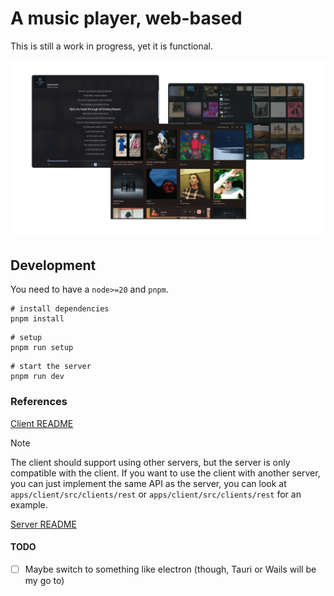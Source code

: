 # A music player, web-based

This is still a work in progress, yet it is functional.

![Demo](./apps/client/assets/banner.png)

## Development

You need to have a `node>=20` and `pnpm`.

```shell
# install dependencies
pnpm install
```

```shell
# setup
pnpm run setup
```

```shell
# start the server
pnpm run dev
```

### References

[Client README](./apps/client/README.md)

> [!NOTE]
> The client should support using other servers, but the server is only compatible with the client.
> If you want to use the client with another server, you can just implement the same API as the server, you can look at
`apps/client/src/clients/rest` or `apps/client/src/clients/rest` for an example.

[Server README](./apps/server/README.md)

#### TODO

- [ ] Maybe switch to something like electron (though, Tauri or Wails will be my go to)
